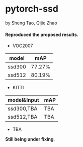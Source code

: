 # pytorch-ssd

by Sheng Tao, Qijie Zhao

#### Reproduced the proposed results.

- VOC2007

model | mAP
---|---
ssd300 | 77.27%
ssd512 | 80.19%

- KITTI


model&Input | mAP
---|---
ssd300,TBA | TBA
ssd512,TBA | TBA


- TBA

**Still being under fixing**.